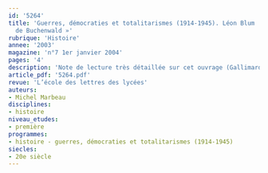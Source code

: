 ```yaml
---
id: '5264'
title: 'Guerres, démocraties et totalitarismes (1914-1945). Léon Blum : « Lettres
  de Buchenwald »'
rubrique: 'Histoire'
annee: '2003'
magazine: 'n°7 1er janvier 2004'
pages: '4'
description: 'Note de lecture très détaillée sur cet ouvrage (Gallimard, 2003).'
article_pdf: '5264.pdf'
revue: 'L’école des lettres des lycées'
auteurs:
- Michel Marbeau
disciplines:
- histoire
niveau_etudes:
- première
programmes:
- histoire - guerres, démocraties et totalitarismes (1914-1945)
siecles:
- 20e siècle
---
```

